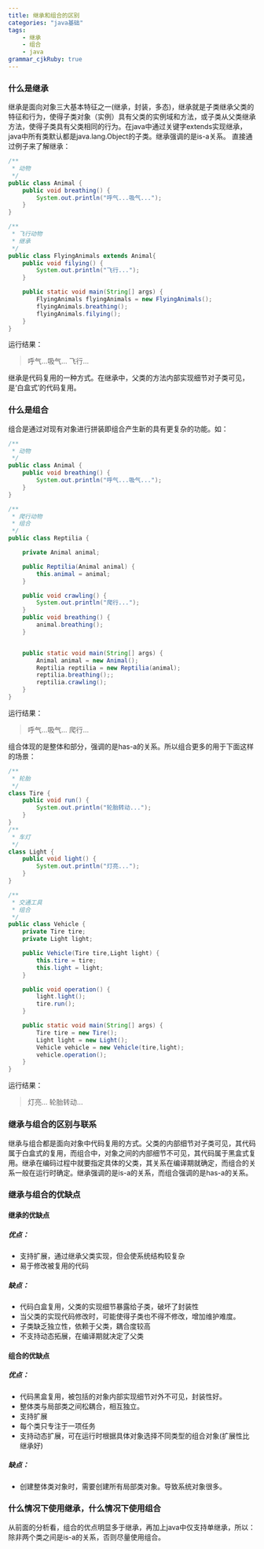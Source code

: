 ```yaml
---
title: 继承和组合的区别
categories: "java基础"
tags: 
	- 继承
	- 组合
	- java
grammar_cjkRuby: true
---
```



### 什么是继承
继承是面向对象三大基本特征之一(继承，封装，多态)，继承就是子类继承父类的特征和行为，使得子类对象（实例）具有父类的实例域和方法，或子类从父类继承方法，使得子类具有父类相同的行为。在java中通过关键字extends实现继承，java中所有类默认都是java.lang.Object的子类。继承强调的是is-a关系。
直接通过例子来了解继承：

``` java
/**
 * 动物
 */
public class Animal {
    public void breathing() {
        System.out.println("呼气...吸气...");
    }
}
```

``` java
/**
 * 飞行动物
 * 继承
 */
public class FlyingAnimals extends Animal{
    public void filying() {
        System.out.println("飞行...");
    }

    public static void main(String[] args) {
        FlyingAnimals flyingAnimals = new FlyingAnimals();
        flyingAnimals.breathing();
        flyingAnimals.filying();
    }
}
```
运行结果：

> 呼气...吸气...
>飞行...

继承是代码复用的一种方式。在继承中，父类的方法内部实现细节对子类可见，是‘白盒式’的代码复用。

### 什么是组合
组合是通过对现有对象进行拼装即组合产生新的具有更复杂的功能。如：

``` java
/**
 * 动物
 */
public class Animal {
    public void breathing() {
        System.out.println("呼气...吸气...");
    }
}
```


``` java
/**
 * 爬行动物
 * 组合
 */
public class Reptilia {

    private Animal animal;

    public Reptilia(Animal animal) {
        this.animal = animal;
    }

    public void crawling() {
        System.out.println("爬行...");
    }
    public void breathing() {
        animal.breathing();
    }


    public static void main(String[] args) {
        Animal animal = new Animal();
        Reptilia reptilia = new Reptilia(animal);
        reptilia.breathing();;
        reptilia.crawling();
    }
}
```
运行结果：
>呼气...吸气...
>爬行...

组合体现的是整体和部分，强调的是has-a的关系。所以组合更多的用于下面这样的场景：

``` java
/**
 * 轮胎
 */
class Tire {
    public void run() {
        System.out.println("轮胎转动...");
    }
}
/**
 * 车灯
 */
class Light {
    public void light() {
        System.out.println("灯亮...");
    }
}
```

``` java
/**
 * 交通工具
 * 组合
 */
public class Vehicle {
    private Tire tire;
    private Light light;

    public Vehicle(Tire tire,Light light) {
        this.tire = tire;
        this.light = light;
    }

    public void operation() {
        light.light();
        tire.run();
    }

    public static void main(String[] args) {
        Tire tire = new Tire();
        Light light = new Light();
        Vehicle vehicle = new Vehicle(tire,light);
        vehicle.operation();
    }
}
```
运行结果：
>灯亮...
>轮胎转动...

### 继承与组合的区别与联系
继承与组合都是面向对象中代码复用的方式。父类的内部细节对子类可见，其代码属于白盒式的复用，而组合中，对象之间的内部细节不可见，其代码属于黑盒式复用。继承在编码过程中就要指定具体的父类，其关系在编译期就确定，而组合的关系一般在运行时确定。继承强调的是is-a的关系，而组合强调的是has-a的关系。
### 继承与组合的优缺点
#### 继承的优缺点
##### 优点：
* 支持扩展，通过继承父类实现，但会使系统结构较复杂
* 易于修改被复用的代码
##### 缺点：
* 代码白盒复用，父类的实现细节暴露给子类，破坏了封装性
* 当父类的实现代码修改时，可能使得子类也不得不修改，增加维护难度。
* 子类缺乏独立性，依赖于父类，耦合度较高
* 不支持动态拓展，在编译期就决定了父类
#### 组合的优缺点
##### 优点：
* 代码黑盒复用，被包括的对象内部实现细节对外不可见，封装性好。
* 整体类与局部类之间松耦合，相互独立。
* 支持扩展
* 每个类只专注于一项任务
* 支持动态扩展，可在运行时根据具体对象选择不同类型的组合对象(扩展性比继承好)
##### 缺点：
* 创建整体类对象时，需要创建所有局部类对象。导致系统对象很多。

### 什么情况下使用继承，什么情况下使用组合
从前面的分析看，组合的优点明显多于继承，再加上java中仅支持单继承，所以：
除非两个类之间是is-a的关系，否则尽量使用组合。

